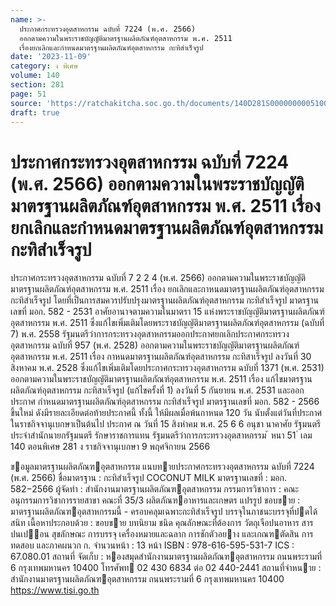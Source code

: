 ```yaml
---
name: >-
  ประกาศกระทรวงอุตสาหกรรม ฉบับที่ 7224 (พ.ศ. 2566)
  ออกตามความในพระราชบัญญัติมาตรฐานผลิตภัณฑ์อุตสาหกรรม พ.ศ. 2511
  เรื่องยกเลิกและกำหนดมาตรฐานผลิตภัณฑ์อุตสาหกรรม กะทิสำเร็จรูป
date: '2023-11-09'
category: ง พิเศษ
volume: 140
section: 281
page: 51
source: 'https://ratchakitcha.soc.go.th/documents/140D281S0000000005100.pdf'
draft: true
---
```


# ประกาศกระทรวงอุตสาหกรรม ฉบับที่ 7224 (พ.ศ. 2566) ออกตามความในพระราชบัญญัติมาตรฐานผลิตภัณฑ์อุตสาหกรรม พ.ศ. 2511 เรื่องยกเลิกและกำหนดมาตรฐานผลิตภัณฑ์อุตสาหกรรม กะทิสำเร็จรูป

ประกาศกระทรวงอุตสาหกรรม ฉบับที่ 7 2 2 4 (พ.ศ. 2566) ออกตามความในพระราชบัญญัติมาตรฐานผลิตภัณฑ์อุตสาหกรรม พ.ศ. 2511 เรื่อง ยกเลิกและกาหนดมาตรฐานผลิตภัณฑ์อุตสาหกรรม กะทิสำเร็จรูป โดยที่เป็นการสมควรปรับปรุงมาตรฐานผลิตภัณฑ์อุตสาหกรรม กะทิสำเร็จรูป มาตรฐานเลขที่ มอก. 582 - 2531 อาศัยอานาจตามความในมาตรา 15 แห่งพระราชบัญญัติมาตรฐานผลิตภัณฑ์อุตสาหกรรม พ.ศ. 2511 ซึ่งแก้ไขเพิ่มเติมโดยพระราชบัญญัติมาตรฐานผลิตภัณฑ์อุตสาหกรรม (ฉบับที่ 7) พ.ศ. 2558 รัฐมนตรีว่าการกระทรวงอุตสาหกรรมออกประกาศยกเลิกประกาศกระทรวงอุตสาหกรรม ฉบับที่ 957 (พ.ศ. 2528) ออกตามความในพระราชบัญญัติมาตรฐานผลิตภัณฑ์อุตสาหกรรม พ.ศ. 2511 เรื่อง กาหนดมาตรฐานผลิตภัณฑ์อุตสาหกรรม กะทิสาเร็จรูป ลงวันที่ 30 สิงหาคม พ.ศ. 2528 ซึ่งแก้ไขเพิ่มเติมโดยประกาศกระทรวงอุตสาหกรรม ฉบับที่ 1371 (พ.ศ. 2531) ออกตามความในพระราชบัญญัติมาตรฐานผลิตภัณฑ์อุตสาหกรรม พ.ศ. 2511 เรื่อง แก้ไขมาตรฐาน ผลิตภัณฑ์อุตสาหกรรม กะทิสาเร็จรูป (แก้ไขครั้งที่ 1) ลงวันที่ 5 กันยายน พ.ศ. 2531 และออกประกาศ กำหนดมาตรฐานผลิตภัณฑ์อุตสาหกรรม กะทิสำเร็จรูป มาตรฐานเลขที่ มอก. 582 - 2566 ขึ้นใหม่ ดังมีรายละเอียดต่อท้ายประกาศนี้ ทั้งนี้ ให้มีผลเมื่อพ้นกาหนด 120 วัน นับตั้งแต่วันที่ประกาศในราชกิจจานุเบกษาเป็นต้นไป ประกาศ ณ วันที่ 15 สิงหำคม พ.ศ. 25 6 6 อนุชา นาคาศัย รัฐมนตรีประจำสำนักนายกรัฐมนตรี รักษาราชการแทน รัฐมนตรีว่าการกระทรวงอุตสาหกรรม ้ หนา 51 ่ เลม 140 ตอนพิเศษ 281 ง ราชกิจจานุเบกษา 9 พฤศจิกายน 2566

ขอมูลมาตรฐานผลิตภัณฑอุตสาหกรรม แนบทายประกาศกระทรวงอุตสาหกรรม ฉบับที่ 7224 (พ.ศ. 2566) ชื่อมาตรฐาน : กะทิสําเร็จรูป COCONUT MILK มาตรฐานเลขที่ : มอก. 582−2566 ผู้จัดทํา : สํานักงานมาตรฐานผลิตภัณฑอุตสาหกรรม กรรมการวิชาการ : คณะอนุกรรมการวิชาการรายสาขา คณะที่ 35/3 ผลิตภัณฑอาหารและเกษตร แปรรูป ขอบขาย : มาตรฐานผลิตภัณฑอุตสาหกรรมนี้ - ครอบคลุมเฉพาะกะทิสําเร็จรูป บรรจุในภาชนะบรรจุที่ปดได้สนิท เนื้อหาประกอบด้วย : ขอบขาย บทนิยาม ชนิด คุณลักษณะที่ต้องการ วัตถุเจือปนอาหาร สารปนเปอน สุขลักษณะ การบรรจุ เครื่องหมายและฉลาก การชักตัวอยาง และเกณฑตัดสิน การทดสอบ และภาคผนวก ก. จํานวนหน้า : 13 หน้า ISBN : 978-616-595-531-7 ICS : 67.080.01 สถานที่ จัดเก็บ : หองสมุดสํานักงานมาตรฐานผลิตภัณฑอุตสาหกรรม ถนนพระรามที่ 6 กรุงเทพมหานคร 10400 โทรศัพท 02 430 6834 ต่อ 02 440-2441 สถานที่จําหนาย : สํานักงานมาตรฐานผลิตภัณฑอุตสาหกรรม ถนนพระรามที่ 6 กรุงเทพมหานคร 10400 https://www.tisi.go.th
